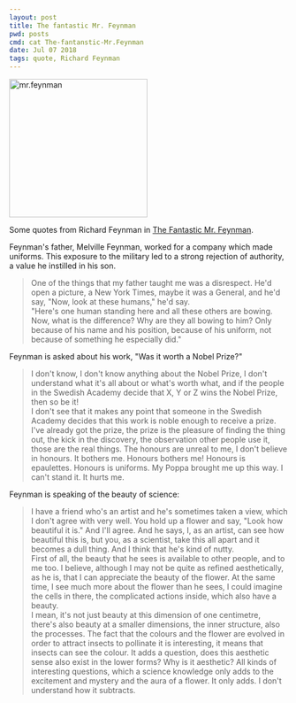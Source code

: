 ```yaml
---
layout: post
title: The fantastic Mr. Feynman
pwd: posts
cmd: cat The-fantanstic-Mr.Feynman
date: Jul 07 2018
tags: quote, Richard Feynman
---
```


<img src="../imgs/mr.feynman.jpg" alt="mr.feynman" style="height: 250px;"/>

Some quotes from Richard Feynman in [The Fantastic Mr. Feynman](https://www.youtube.com/watch?v=LyqleIxXTpw).

Feynman's father, Melville Feynman, worked for a company which made uniforms. This exposure to the military led to a strong rejection of authority, a value he instilled in his son.

> One of the things that my father taught me was a disrespect. He'd open a picture, a New York Times, maybe it was a General, and he'd say, "Now, look at these humans," he'd say.    
> "Here's one human standing here and all these others are bowing. Now, what is the difference? Why are they all bowing to him? Only because of his name and his position, because of his uniform, not because of something he especially did."


Feynman is asked about his work, "Was it worth a Nobel Prize?"

> I don't know, I don't know anything about the Nobel Prize, I don't understand what it's all about or what's worth what, and if the people in the Swedish Academy decide that X, Y or Z wins the Nobel Prize, then so be it!   
> I don't see that it makes any point that someone in the Swedish Academy decides that this work is noble enough to receive a prize. I've already got the prize, the prize is the pleasure of finding the thing out, the kick in the discovery, the observation other people use it, those are the real things. The honours are unreal to me, I don't believe in honours. It bothers me. Honours bothers me! Honours is epaulettes. Honours is uniforms. My Poppa brought me up this way. I can't stand it. It hurts me.

Feynman is speaking of the beauty of science:

> I have a friend who's an artist and he's sometimes taken a view, which I don't agree with very well. You hold up a flower and say, "Look how beautiful it is." And I'll agree. And he says, I, as an artist, can see how beautiful this is, but you, as a scientist, take this all apart and it becomes a dull thing. And I think that he's kind of nutty.    
> First of all, the beauty that he sees is available to other people, and to me too. I believe, although I may not be quite as refined aesthetically, as he is, that I can appreciate the beauty of the flower. At the same time, I see much more about the flower than he sees, I could imagine the cells in there, the complicated actions inside, which also have a beauty.     
> I mean, it's not just beauty at this dimension of one centimetre, there's also beauty at a smaller dimensions, the inner structure, also the processes. The fact that the colours and the flower are evolved in order to attract insects to pollinate it is interesting, it means that insects can see the colour. It adds a question, does this aesthetic sense also exist in the lower forms? Why is it aesthetic? All kinds of interesting questions, which a science knowledge only adds to the excitement and mystery and the aura of a flower. It only adds. I don't understand how it subtracts.
